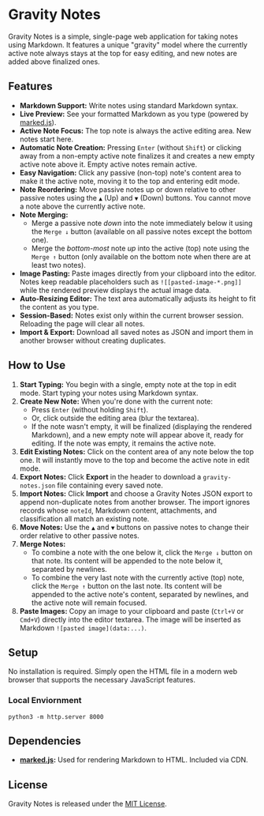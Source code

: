 # Gravity Notes

Gravity Notes is a simple, single-page web application for taking notes using Markdown. It features a unique "gravity"
model where the currently active note always stays at the top for easy editing, and new notes are added above finalized
ones.

## Features

* **Markdown Support:** Write notes using standard Markdown syntax.
* **Live Preview:** See your formatted Markdown as you type (powered by [marked.js](https://marked.js.org/)).
* **Active Note Focus:** The top note is always the active editing area. New notes start here.
* **Automatic Note Creation:** Pressing `Enter` (without `Shift`) or clicking away from a non-empty active note
  finalizes it and creates a new empty active note above it. Empty active notes remain active.
* **Easy Navigation:** Click any passive (non-top) note's content area to make it the active note, moving it to the top
  and entering edit mode.
* **Note Reordering:** Move passive notes up or down relative to other passive notes using the `▲` (Up) and `▼` (Down)
  buttons. You cannot move a note above the currently active note.
* **Note Merging:**
    * Merge a passive note *down* into the note immediately below it using the `Merge ↓` button (available on all
      passive notes except the bottom one).
    * Merge the *bottom-most* note *up* into the active (top) note using the `Merge ↑` button (only available on the
      bottom note when there are at least two notes).
* **Image Pasting:** Paste images directly from your clipboard into the editor. Notes keep readable placeholders such as
  `![[pasted-image-*.png]]` while the rendered preview displays the actual image data.
* **Auto-Resizing Editor:** The text area automatically adjusts its height to fit the content as you type.
* **Session-Based:** Notes exist only within the current browser session. Reloading the page will clear all notes.
* **Import & Export:** Download all saved notes as JSON and import them in another browser without creating duplicates.

## How to Use

1. **Start Typing:** You begin with a single, empty note at the top in edit mode. Start typing your notes using Markdown
   syntax.
2. **Create New Note:** When you're done with the current note:
    * Press `Enter` (without holding `Shift`).
    * Or, click outside the editing area (blur the textarea).
    * If the note wasn't empty, it will be finalized (displaying the rendered Markdown), and a new empty note will
      appear above it, ready for editing. If the note was empty, it remains the active note.
3. **Edit Existing Notes:** Click on the content area of any note below the top one. It will instantly move to the top
   and become the active note in edit mode.
4. **Export Notes:** Click **Export** in the header to download a `gravity-notes.json` file containing every saved note.
5. **Import Notes:** Click **Import** and choose a Gravity Notes JSON export to append non-duplicate notes from another browser.
   The import ignores records whose `noteId`, Markdown content, attachments, and classification all match an existing note.
6. **Move Notes:** Use the `▲` and `▼` buttons on passive notes to change their order relative to other passive notes.
7. **Merge Notes:**
    * To combine a note with the one below it, click the `Merge ↓` button on that note. Its content will be appended to
      the note below it, separated by newlines.
    * To combine the very last note with the currently active (top) note, click the `Merge ↑` button on the last note.
      Its content will be appended to the active note's content, separated by newlines, and the active note will remain
      focused.
8. **Paste Images:** Copy an image to your clipboard and paste (`Ctrl+V` or `Cmd+V`) directly into the editor textarea.
   The image will be inserted as Markdown `![pasted image](data:...)`.

## Setup

No installation is required. Simply open the HTML file in a modern web browser that supports the necessary JavaScript
features.

### Local Enviornment

```shell
python3 -m http.server 8000
```

## Dependencies

* **[marked.js](https://marked.js.org/):** Used for rendering Markdown to HTML. Included via CDN.

## License

Gravity Notes is released under the [MIT License](LICENSE).
